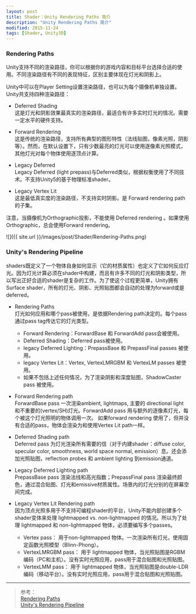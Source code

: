 ```yaml
---
layout: post
title: Shader：Unity Rendering Paths 简介
description: "Unity Rendering Paths 简介"
modified: 2015-11-24
tags: [Shader, Unity3D]
---
```


### Rendering Paths
Unity支持不同的渲染路径，你可以根据你的游戏内容和目标平台选择合适的使用。不同渲染路径有不同的表现特征，区别主要体现在灯光和阴影上。

Unity中可以在Player Setting设置渲染路径，也可以为每个摄像机单独设置。    
Unity共支持四种渲染路径：

- Deferred Shading      
这是灯光和阴影效果最真实的渲染路径，最适合有许多实时灯光的情况。需要一定水平的硬件支持。

- Forward Rendering     
这是传统的渲染路径，支持所有典型的图形特性（法线贴图，像素光照，阴影等）。然而，在默认设置下，只有少数最亮的灯光可以使用逐像素光照模式，其他灯光对每个物体使用逐顶点计算。

- Legacy Deferred       
Legacy Deferred (light prepass)与Deferred类似，根据权衡使用了不同技术。不支持Unity5的基于物理标准shader。

- Legacy Vertex Lit     
这是最低真实度的渲染路径，不支持实时阴影。是 Forward rendering path 的子集。
	
注意，当摄像机为Orthographic投影，不能使用 Deferred rendering 。如果使用Orthographic，总会使用Forward rendering。

![]({{ site.url }}/images/post/Shader/Rendering-Paths.png)

### Unity's Rendering Pipeline
shaders既定义了一个物体自身如何显示（它的材质属性）也定义了它如何反应灯光。因为灯光计算必须在shader中构建，而且有许多不同的灯光和阴影类型，所以写出正好合适的shader是复杂的工作。为了使这个过程更简单，Unity拥有Surface shader，所有的灯光、阴影、光照贴图都会自动的处理为forward或是deferred。

- Rendering Paths   
灯光如何应用和哪个pass被使用，是依据Rendering path决定的。每个pass通过pass tag传达它的灯光类型。

    - Forward Rendering：ForwardBase 和 ForwardAdd pass会被使用。
    - Deferred Shading：Deferred pass被使用。
    - legacy Deferred Lighting：PrepassBase 和 PrepassFinal passes 被使用。
    - legacy Vertex Lit：Vertex, VertexLMRGBM 和 VertexLM passes 被使用。
    - 如果不包括上述任何情况，为了渲染阴影和深度贴图，ShadowCaster pass 被使用。

- Forward Rendering path    
ForwardBase pass 一次渲染ambient, lightmaps, 主要的 directional light 和不重要的(vertex/SH)灯光。ForwardAdd pass 用与额外的逐像素灯光，每个被这个灯光照明的物体调用一次。
如果forward rendering 使用了，但并没有合适的pass，物体会渲染为和使用Vertex Lit path一样。

- Deferred Shading path     
Deferred pass 为灯光渲染所有需要的信（对于内建shader：diffuse color, specular color, smoothness, world space normal, emission）息。还会添加光照贴图，reflection probes 和 ambient lighting 到emission通道。

- Legacy Deferred Lighting path     
PrepassBase pass 渲染法线和高光指数；PrepassFinal pass 渲染最终颜色，通过混合贴图、灯光和emissive材质属性。场景内的灯光分别的在屏幕空间完成。

- Legacy Vertex Lit Rendering path      
因为顶点光照多用于不支持可编程shader的平台，Unity不能内部创建多个shader变体来处理 lightmapped vs. non-lightmapped 的情况。所以为了处理 lightmapped 和 non-lightmapped 物体，必须要编写多个passes。

    - Vertex pass： 用于non-lightmapped 物体。一次渲染所有灯光，使用固定函数光照模型（Blinn-Phong）。
    - VertexLMRGBM pass： 用于 lightmapped 物体，当光照贴图是RGBM编码（PC和主机）。没有实时光照应用，pass用于混合贴图和光照贴图。
    - VertexLMM pass： 用于 lightmapped 物体，当光照贴图是double-LDR编码（移动平台）。没有实时光照应用，pass用于混合贴图和光照贴图。

---			
> 参考：<br>
[Rendering Paths](http://docs.unity3d.com/Manual/RenderingPaths.html)<br>
[Unity's Rendering Pipeline](http://docs.unity3d.com/Manual/SL-RenderPipeline.html)